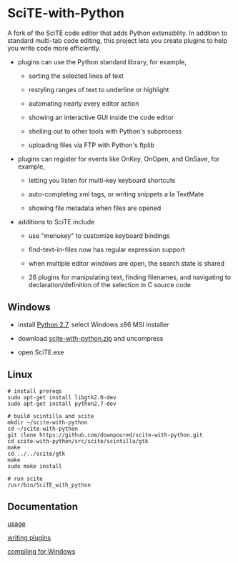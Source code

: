 # SciTE-with-Python

A fork of the SciTE code editor that adds Python extensiblity. In addition to standard multi-tab code editing, this project lets you create plugins to help you write code more efficiently.
    
* plugins can use the Python standard library, for example,

    * sorting the selected lines of text
    
    * restyling ranges of text to underline or highlight
    
    * automating nearly every editor action
    
    * showing an interactive GUI inside the code editor
    
    * shelling out to other tools with Python's subprocess
    
    * uploading files via FTP with Python's ftplib
    
* plugins can register for events like OnKey, OnOpen, and OnSave, for example,

    * letting you listen for multi-key keyboard shortcuts
    
    * auto-completing xml tags, or writing snippets a la TextMate
    
    * showing file metadata when files are opened

* additions to SciTE include

    * use "menukey" to customize keyboard bindings
    
    * find-text-in-files now has regular expression support

    * when multiple editor windows are open, the search state is shared
    
    * 26 plugins for manipulating text, finding filenames, and navigating to declaration/definition of the selection in C source code

## Windows

* install [Python 2.7](https://www.python.org/downloads/windows/), select Windows x86 MSI installer

* download [scite-with-python.zip](release.zip) and uncompress

* open SciTE.exe

## Linux

    # install prereqs
    sudo apt-get install libgtk2.0-dev
    sudo apt-get install python2.7-dev

    # build scintilla and scite
    mkdir ~/scite-with-python
    cd ~/scite-with-python
    git clone https://github.com/downpoured/scite-with-python.git
    cd scite-with-python/src/scite/scintilla/gtk
    make
    cd ../../scite/gtk
    make
    sudo make install

    # run scite
    /usr/bin/SciTE_with_python

## Documentation

[usage](usage.md)

[writing plugins](writingplugins.md)

[compiling for Windows](compile_for_windows.md)

